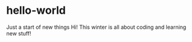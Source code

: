 # hello-world
Just a start of new things
Hi! This winter is all about coding and learning new stuff! 
